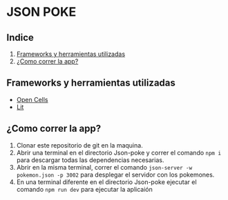 # JSON POKE

## Indice
1. [Frameworks y herramientas utilizadas](#Frameworks_herramientas_utilizadas)
2. [¿Como correr la app?](#Como_correr_la_app)

## Frameworks y herramientas utilizadas
- [Open Cells](https://www.opencells.dev/)
- [Lit](https://lit.dev/)

## ¿Como correr la app?
1. Clonar este repositorio de git en la maquina.
2. Abrir una terminal en el directorio Json-poke y correr el comando ```npm i``` para descargar todas las dependencias necesarias.
3. Abrir en la misma terminal, correr el comando ```json-server -w pokemon.json -p 3002``` para desplegar el servidor con los pokemones.
4. En una terminal diferente en el directorio Json-poke ejecutar el comando ```npm run dev``` para ejecutar la aplicaión
